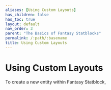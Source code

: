 ```yaml
---
aliases: [Using Custom Layouts]
has_children: false
has_toc: true
layout: default
nav_order: 3
parent: "The Basics of Fantasy Statblocks"
permalink: /:path/:basename
title: Using Custom Layouts
---
```


# Using Custom Layouts

To create a new entity within Fantasy Statblock,